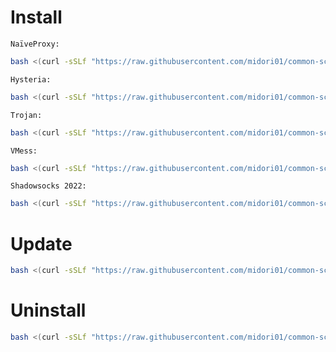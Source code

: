# Install
`NaïveProxy:`
```bash
bash <(curl -sSLf "https://raw.githubusercontent.com/midori01/common-scripts/main/sing-box/install.sh") naive
```
`Hysteria:`
```bash
bash <(curl -sSLf "https://raw.githubusercontent.com/midori01/common-scripts/main/sing-box/install.sh") hy
```
`Trojan:`
```bash
bash <(curl -sSLf "https://raw.githubusercontent.com/midori01/common-scripts/main/sing-box/install.sh") trojan
```
`VMess:`
```bash
bash <(curl -sSLf "https://raw.githubusercontent.com/midori01/common-scripts/main/sing-box/install.sh") vmess
```
`Shadowsocks 2022:`
```bash
bash <(curl -sSLf "https://raw.githubusercontent.com/midori01/common-scripts/main/sing-box/install.sh") ss
```

# Update
```bash
bash <(curl -sSLf "https://raw.githubusercontent.com/midori01/common-scripts/main/sing-box/install.sh") update
```

# Uninstall
```bash
bash <(curl -sSLf "https://raw.githubusercontent.com/midori01/common-scripts/main/sing-box/install.sh") uninstall
```
